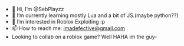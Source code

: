 - 👋 Hi, I’m @SebPlayzz
- 🌱 I’m currently learning mostly Lua and a bit of JS.(maybe python??)
- 👀 I’m interested in Roblox Exploiting :p
- 📫 How to reach me: imadefective@gmail.com
- Looking to collab on a roblox game? Well HAHA im the guy-
